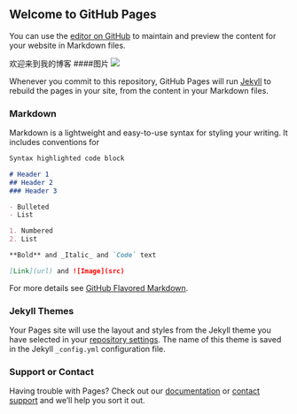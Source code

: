 ## Welcome to GitHub Pages


You can use the [editor on GitHub](https://github.com/Liangqiwen123/Liangqiwen123.github.io/edit/master/README.md) to maintain and preview the content for your website in Markdown files.

欢迎来到我的博客
####图片
<image src="http://imgsrc.baidu.com/image/c0%3Dshijue1%2C0%2C0%2C294%2C40/sign=7464661550afa40f28cbc69ec30d693a/4afbfbedab64034f7f641321a5c379310a551d6f.jpg">

Whenever you commit to this repository, GitHub Pages will run [Jekyll](https://jekyllrb.com/) to rebuild the pages in your site, from the content in your Markdown files.

### Markdown

Markdown is a lightweight and easy-to-use syntax for styling your writing. It includes conventions for

```markdown
Syntax highlighted code block

# Header 1
## Header 2
### Header 3

- Bulleted
- List

1. Numbered
2. List

**Bold** and _Italic_ and `Code` text

[Link](url) and ![Image](src)
```

For more details see [GitHub Flavored Markdown](https://guides.github.com/features/mastering-markdown/).

### Jekyll Themes

Your Pages site will use the layout and styles from the Jekyll theme you have selected in your [repository settings](https://github.com/Liangqiwen123/Liangqiwen123.github.io/settings). The name of this theme is saved in the Jekyll `_config.yml` configuration file.

### Support or Contact

Having trouble with Pages? Check out our [documentation](https://help.github.com/categories/github-pages-basics/) or [contact support](https://github.com/contact) and we’ll help you sort it out.
